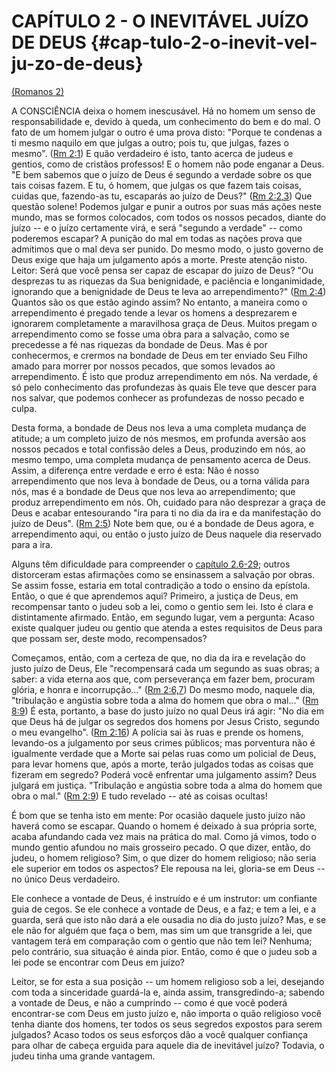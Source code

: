 # **CAPÍTULO 2 - O INEVITÁVEL JUÍZO DE DEUS** {#cap-tulo-2-o-inevit-vel-ju-zo-de-deus}

[(Romanos 2)](http://bibliaonline.com.br/acf/rm/2)

A CONSCIÊNCIA deixa o homem inescusável. Há no homem um senso de responsabilidade e, devido à queda, um conhecimento do bem e do mal. O fato de um homem julgar o outro é uma prova disto: &quot;Porque te condenas a ti mesmo naquilo em que julgas a outro; pois tu, que julgas, fazes o mesmo&quot;. ([Rm 2:1](http://bibliaonline.com.br/acf/rm/2/1)) E quão verdadeiro é isto, tanto acerca de judeus e gentios, como de cristãos professos! E o homem não pode enganar a Deus. &quot;E bem sabemos que o juízo de Deus é segundo a verdade sobre os que tais coisas fazem. E tu, ó homem, que julgas os que fazem tais coisas, cuidas que, fazendo-as tu, escaparás ao juízo de Deus?&quot; ([Rm 2:2,3](http://bibliaonline.com.br/acf/rm/2/2,3)) Que questão solene! Podemos julgar e punir a outros por suas más ações neste mundo, mas se formos colocados, com todos os nossos pecados, diante do juízo -- e o juízo certamente virá, e será &quot;segundo a verdade&quot; -- como poderemos escapar? A punição do mal em todas as nações prova que admitimos que o mal deva ser punido. Do mesmo modo, o justo governo de Deus exige que haja um julgamento após a morte. Preste atenção nisto. Leitor: Será que você pensa ser capaz de escapar do juízo de Deus? &quot;Ou desprezas tu as riquezas da Sua benignidade, e paciência e longanimidade, ignorando que a benignidade de Deus te leva ao arrependimento?&quot; ([Rm 2:4](http://bibliaonline.com.br/acf/rm/2/4)) Quantos são os que estão agindo assim? No entanto, a maneira como o arrependimento é pregado tende a levar os homens a desprezarem e ignorarem completamente a maravilhosa graça de Deus. Muitos pregam o arrependimento como se fosse uma obra para a salvação, como se precedesse a fé nas riquezas da bondade de Deus. Mas é por conhecermos, e crermos na bondade de Deus em ter enviado Seu Filho amado para morrer por nossos pecados, que somos levados ao arrependimento. É isto que produz arrependimento em nós. Na verdade, é só pelo conhecimento das profundezas às quais Ele teve que descer para nos salvar, que podemos conhecer as profundezas de nosso pecado e culpa.

Desta forma, a bondade de Deus nos leva a uma completa mudança de atitude; a um completo juizo de nós mesmos, em profunda aversão aos nossos pecados e total confissão deles a Deus, produzindo em nós, ao mesmo tempo, uma completa mudança de pensamento acerca de Deus. Assim, a diferença entre verdade e erro é esta: Não é nosso arrependimento que nos leva à bondade de Deus, ou a torna válida para nós, mas é a bondade de Deus que nos leva ao arrependimento; que produz arrependimento em nós. Oh, cuidado para não desprezar a graça de Deus e acabar entesourando &quot;ira para ti no dia da ira e da manifestação do juízo de Deus&quot;. ([Rm 2:5](http://bibliaonline.com.br/acf/rm/2/5)) Note bem que, ou é a bondade de Deus agora, e arrependimento aqui, ou então o justo juízo de Deus naquele dia reservado para a ira.

Alguns têm dificuldade para compreender o [capítulo 2.6-29](http://bibliaonline.com.br/acf/rm/2/6-29); outros distorceram estas afirmações como se ensinassem a salvação por obras. Se assim fosse, estaria em total contradição a todo o ensino da epístola. Então, o que é que aprendemos aqui? Primeiro, a justiça de Deus, em recompensar tanto o judeu sob a lei, como o gentio sem lei. Isto é clara e distintamente afirmado. Então, em segundo lugar, vem a pergunta: Acaso existe qualquer judeu ou gentio que atenda a estes requisitos de Deus para que possam ser, deste modo, recompensados?

Começamos, então, com a certeza de que, no dia da ira e revelação do justo juízo de Deus, Ele &quot;recompensará cada um segundo as suas obras; a saber: a vida eterna aos que, com perseverança em fazer bem, procuram glória, e honra e incorrupção...&quot; ([Rm 2:6,7](http://bibliaonline.com.br/acf/rm/2/6,7)) Do mesmo modo, naquele dia, &quot;tribulação e angústia sobre toda a alma do homem que obra o mal...&quot; ([Rm 8:9](http://bibliaonline.com.br/acf/rm/8/9)) É esta, portanto, a base do justo juízo no qual Deus irá agir: &quot;No dia em que Deus há de julgar os segredos dos homens por Jesus Cristo, segundo o meu evangelho&quot;. ([Rm 2:16](http://bibliaonline.com.br/acf/rm/2/16)) A polícia sai às ruas e prende os homens, levando-os a julgamento por seus crimes públicos; mas porventura não é igualmente verdade que a Morte sai pelas ruas como um policial de Deus, para levar homens que, após a morte, terão julgados todas as coisas que fizeram em segredo? Poderá você enfrentar uma julgamento assim? Deus julgará em justiça. &quot;Tribulação e angústia sobre toda a alma do homem que obra o mal.&quot; ([Rm 2:9](http://bibliaonline.com.br/acf/rm/2/9)) E tudo revelado -- até as coisas ocultas!

É bom que se tenha isto em mente: Por ocasião daquele justo juízo não haverá como se escapar. Quando o homem é deixado à sua própria sorte, acaba afundando cada vez mais na prática do mal. Como já vimos, todo o mundo gentio afundou no mais grosseiro pecado. O que dizer, então, do judeu, o homem religioso? Sim, o que dizer do homem religioso; não seria ele superior em todos os aspectos? Ele repousa na lei, gloria-se em Deus -- no único Deus verdadeiro.

Ele conhece a vontade de Deus, é instruído e é um instrutor: um confiante guia de cegos. Se ele conhece a vontade de Deus, e a faz; e tem a lei, e a guarda, será que isto não dará a ele ousadia no dia do justo juízo? Mas, e se ele não for alguém que faça o bem, mas sim um que transgride a lei, que vantagem terá em comparação com o gentio que não tem lei? Nenhuma; pelo contrário, sua situação é ainda pior. Então, como é que o judeu sob a lei pode se encontrar com Deus em juízo?

Leitor, se for esta a sua posição -- um homem religioso sob a lei, desejando com toda a sinceridade guardá-la e, ainda assim, transgredindo-a; sabendo a vontade de Deus, e não a cumprindo -- como é que você poderá encontrar-se com Deus em justo juízo e, não importa o quão religioso você tenha diante dos homens, ter todos os seus segredos expostos para serem julgados? Acaso todos os seus esforços dão a você qualquer confiança para olhar de cabeça erguida para aquele dia de inevitável juízo? Todavia, o judeu tinha uma grande vantagem.